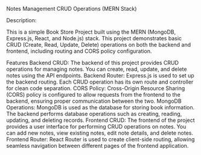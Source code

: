 Notes Management CRUD Operations (MERN Stack)

Description:

This is a simple Book Store Project built using the MERN (MongoDB, Express.js, React, and Node.js) stack. This project demonstrates basic CRUD (Create, Read, Update, Delete) operations on both the backend and frontend, including routing and CORS policy configuration.

Features
Backend CRUD: The backend of this project provides CRUD operations for managing notes. You can create, read, update, and delete notes using the API endpoints.
Backend Router: Express.js is used to set up the backend routing. Each CRUD operation has its own route and controller for clean code separation.
CORS Policy: Cross-Origin Resource Sharing (CORS) policy is configured to allow requests from the frontend to the backend, ensuring proper communication between the two.
MongoDB Operations: MongoDB is used as the database for storing book information. The backend performs database operations such as creating, reading, updating, and deleting records.
Frontend CRUD: The frontend of the project provides a user interface for performing CRUD operations on notes. You can add new notes, view existing notes, edit note details, and delete notes.
Frontend Router: React Router is used to create client-side routing, allowing seamless navigation between different pages of the frontend application.

